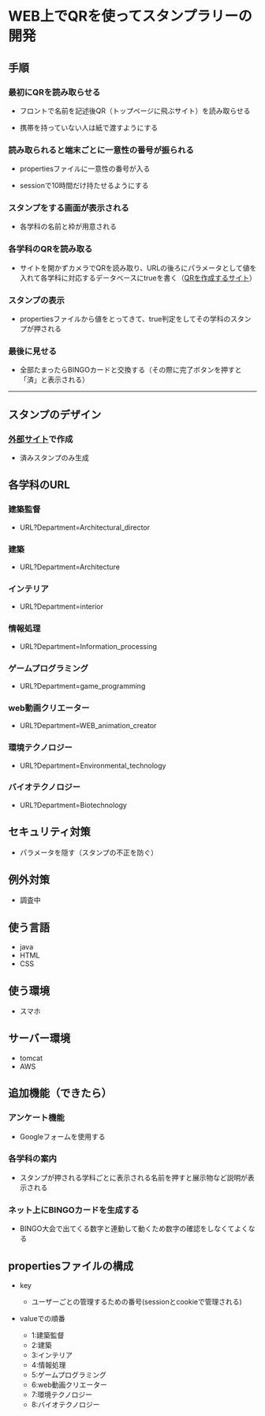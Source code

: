 # WEB上でQRを使ってスタンプラリーの開発

## 手順

### 最初にQRを読み取らせる

* フロントで名前を記述後QR（トップページに飛ぶサイト）を読み取らせる

* 携帯を持っていない人は紙で渡すようにする



### 読み取られると端末ごとに一意性の番号が振られる

* propertiesファイルに一意性の番号が入る

* sessionで10時間だけ持たせるようにする




### スタンプをする画面が表示される

* 各学科の名前と枠が用意される



### 各学科のQRを読み取る

* サイトを開かずカメラでQRを読み取り、URLの後ろにパラメータとして値を入れて各学科に対応するデータベースにtrueを書く（[QRを作成するサイト](https://tool-taro.com/qr_code_encode/)）



### スタンプの表示

* propertiesファイルから値をとってきて、true判定をしてその学科のスタンプが押される



### 最後に見せる

* 全部たまったらBINGOカードと交換する（その際に完了ボタンを押すと「済」と表示される）



___

## スタンプのデザイン　
### [外部サイト](http://generator.tubudeco.com/g1256/)で作成
* 済みスタンプのみ生成


## 各学科のURL

### 建築監督
* URL?Department=Architectural_director

### 建築
* URL?Department=Architecture

### インテリア
* URL?Department=interior

### 情報処理
* URL?Department=Information_processing

### ゲームプログラミング
* URL?Department=game_programming

### web動画クリエーター
* URL?Department=WEB_animation_creator

### 環境テクノロジー
* URL?Department=Environmental_technology

### バイオテクノロジー
* URL?Department=Biotechnology

## セキュリティ対策

* パラメータを隠す（スタンプの不正を防ぐ）

## 例外対策

* 調査中

## 使う言語
* java
* HTML
* CSS

## 使う環境
* スマホ

## サーバー環境
* tomcat
* AWS

## 追加機能（できたら）

### アンケート機能
* Googleフォームを使用する

### 各学科の案内
* スタンプが押される学科ごとに表示される名前を押すと展示物など説明が表示される

### ネット上にBINGOカードを生成する
* BINGO大会で出てくる数字と連動して動くため数字の確認をしなくてよくなる

## propertiesファイルの構成

* key
  * ユーザーごとの管理するための番号(sessionとcookieで管理される)

* valueでの順番
  * 1:建築監督
  * 2:建築
  * 3:インテリア
  * 4:情報処理
  * 5:ゲームプログラミング
  * 6:web動画クリエーター
  * 7:環境テクノロジー
  * 8:バイオテクノロジー

